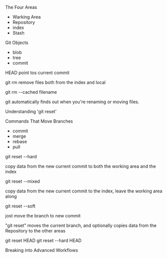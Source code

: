 The Four Areas

+ Warking Area
+ Repository
+ index
+ Stash

Git Objects

+ blob
+ tree
+ commit


HEAD point tos current commit

git rm remove files both from the index and local

git rm --cached filename


git automatically finds out when you're renaming or moving files.


Understanding 'git reset'

Commands That Move Branches

+ commit
+ merge
+ rebase
+ pull


git reset --hard

copy data from the new current commit to both the working area and the index


git reset --mixed


copy data from the new current commit to the index, leave the working area along

git reset --soft 

jost move the branch to new commit

"git reset" moves the current branch, and optionally copies data from the Repository to the other areas


git reset HEAD
git reset --hard HEAD


Breaking into Advanced Workflows

